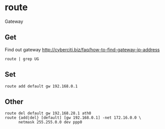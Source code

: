 # route

Gateway

## Get

Find out gateway <http://cyberciti.biz/faq/how-to-find-gateway-ip-address>

    route | grep UG

## Set

    route add default gw 192.168.0.1

## Other

    route del default gw 192.168.28.1 ath0
    route {add|del} [default] [gw 192.168.0.1] -net 172.16.0.0 \
          netmask 255.255.0.0 dev ppp0

